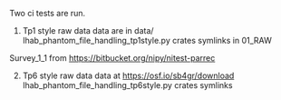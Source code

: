 Two ci tests are run.

1. Tp1 style raw data
data are in data/
lhab_phantom_file_handling_tp1style.py crates symlinks in 01_RAW

Survey_1_1 from https://bitbucket.org/nipy/nitest-parrec


2. Tp6 style raw data
data at https://osf.io/sb4gr/download
lhab_phantom_file_handling_tp6style.py crates symlinks